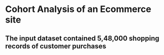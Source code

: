 # Cohort Analysis of an Ecommerce site
## The input dataset contained 5,48,000 shopping records of customer purchases
